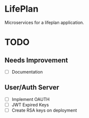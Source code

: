 # LifePlan
Microservices for a lifeplan application.

# TODO
## Needs Improvement
* [ ] Documentation

## User/Auth Server
* [ ] Implement OAUTH
* [ ] JWT Expired Keys 
* [ ] Create RSA keys on deployment